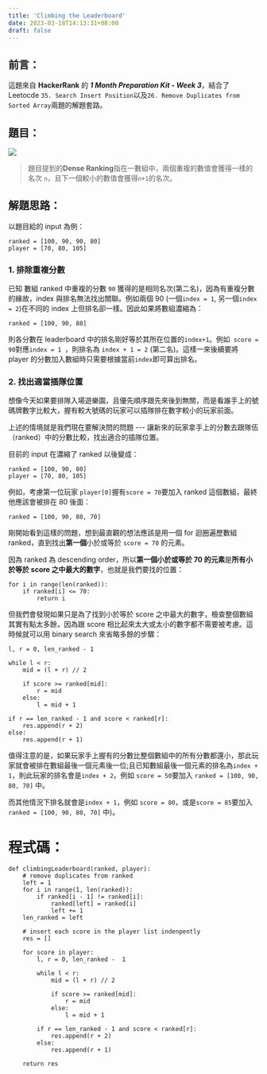 ```yaml
---
title: 'Climbing the Leaderboard'
date: 2023-03-18T14:13:31+08:00
draft: false
---
```


## 前言：

這題來自 **HackerRank** 的 **_1 Month Preparation Kit - Week 3_**，結合了 Leetocde `35. Search Insert Position`以及`26. Remove Duplicates from Sorted Array`兩題的解題套路。

## 題目：

![](/img/climbing_the_leaderboard.png)

> 題目提到的**Dense Ranking**指在一數組中，兩個重複的數值會獲得一樣的名次 `n`，且下一個較小的數值會獲得`n+1`的名次。

## 解題思路：

以題目給的 input 為例：

```
ranked = [100, 90, 90, 80]
player = [70, 80, 105]
```

### 1. 排除重複分數

已知 數組 ranked 中重複的分數 `90` 獲得的是相同名次(第二名)，因為有重複分數的緣故，index 與排名無法找出關聯。例如兩個 90 (一個`index = 1`, 另一個`index = 2`)在不同的 index 上但排名卻一樣。因此如果將數組濃縮為：

```
ranked = [100, 90, 80]
```

則各分數在 leaderboard 中的排名剛好等於其所在位置的`index+1`。例如` score = 90`對應`index = 1 `，則排名為 `index + 1 = 2` (第二名)。這樣一來後續要將 player 的分數加入數組時只需要根據當前`index`即可算出排名。

### 2. 找出適當插隊位置

想像今天如果要排隊入場遊樂園，且優先順序跟先來後到無關，而是看誰手上的號碼牌數字比較大，握有較大號碼的玩家可以插隊排在數字較小的玩家前面。

上述的情境就是我們現在要解決問的問題 --- 讓新來的玩家拿手上的分數去跟隊伍（ranked）中的分數比較，找出適合的插隊位置。

目前的 input 在濃縮了 ranked 以後變成：

```
ranked = [100, 90, 80]
player = [70, 80, 105]
```

例如，考慮第一位玩家 `player[0]`握有`score = 70`要加入 ranked 這個數組，最終他應該會被排在 80 後面：

```
ranked = [100, 90, 80, 70]
```

剛開始看到這樣的問題，想到最直觀的想法應該是用一個 for 迴圈遍歷數組 ranked，直到找出**第一個**小於或等於 `score = 70` 的元素。

因為 ranked 為 descending order，所以**第一個小於或等於 70 的元素**是**所有小於等於 score 之中最大的數字**，也就是我們要找的位置：

```
for i in range(len(ranked)):
	if ranked[i] <= 70:
		return i
```

但我們會發現如果只是為了找到小於等於 score 之中最大的數字，檢查整個數組其實有點太多餘，因為跟 score 相比起來太大或太小的數字都不需要被考慮。這時候就可以用 binary search 來省略多餘的步驟：

```
l, r = 0, len_ranked - 1

while l < r:
	mid = (l + r) // 2

	if score >= ranked[mid]:
		r = mid
	else:
		l = mid + 1

if r == len_ranked - 1 and score < ranked[r]:
	res.append(r + 2)
else:
	res.append(r + 1)
```

值得注意的是，如果玩家手上握有的分數比整個數組中的所有分數都還小，那此玩家就會被排在數組最後一個元素後一位;且已知數組最後一個元素的排名為`index + 1`，則此玩家的排名會是`index + 2`，例如 `score = 50`要加入 `ranked = [100, 90, 80, 70]` 中。

而其他情況下排名就會是`index + 1`，例如 `score = 80`，或是`score = 85`要加入 `ranked = [100, 90, 80, 70]` 中)。

# 程式碼：

```
def climbingLeaderboard(ranked, player):
    # remove duplicates from ranked
    left = 1
    for i in range(1, len(ranked)):
        if ranked[i - 1] != ranked[i]:
            ranked[left] = ranked[i]
            left += 1
    len_ranked = left

    # insert each score in the player list indenpently
    res = []

    for score in player:
        l, r = 0, len_ranked -  1

        while l < r:
            mid = (l + r) // 2

            if score >= ranked[mid]:
                r = mid
            else:
                l = mid + 1

        if r == len_ranked - 1 and score < ranked[r]:
            res.append(r + 2)
        else:
            res.append(r + 1)

    return res
```
